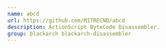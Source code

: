```yaml
---
name: abcd
url: https://github.com/MITRECND/abcd
description: ActionScript ByteCode Disassembler.
group: blackarch blackarch-disassembler
---
```

